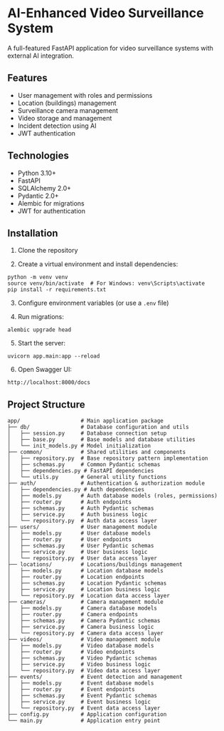 # AI-Enhanced Video Surveillance System

A full-featured FastAPI application for video surveillance systems with external AI integration.

## Features

- User management with roles and permissions
- Location (buildings) management
- Surveillance camera management
- Video storage and management
- Incident detection using AI
- JWT authentication

## Technologies

- Python 3.10+
- FastAPI
- SQLAlchemy 2.0+
- Pydantic 2.0+
- Alembic for migrations
- JWT for authentication

## Installation

1. Clone the repository

2. Create a virtual environment and install dependencies:
```
python -m venv venv
source venv/bin/activate  # For Windows: venv\Scripts\activate
pip install -r requirements.txt
```

3. Configure environment variables (or use a `.env` file)

4. Run migrations:
```
alembic upgrade head
```

5. Start the server:
```
uvicorn app.main:app --reload
```

6. Open Swagger UI:
```
http://localhost:8000/docs
```

## Project Structure

```
app/                   # Main application package
├── db/                # Database configuration and utils
│   ├── session.py     # Database connection setup
│   ├── base.py        # Base models and database utilities
│   └── init_models.py # Model initialization
├── common/            # Shared utilities and components
│   ├── repository.py  # Base repository pattern implementation
│   ├── schemas.py     # Common Pydantic schemas
│   ├── dependencies.py # FastAPI dependencies
│   └── utils.py       # General utility functions
├── auth/              # Authentication & authorization module
│   ├── dependencies.py # Auth dependencies
│   ├── models.py      # Auth database models (roles, permissions)
│   ├── router.py      # Auth endpoints
│   ├── schemas.py     # Auth Pydantic schemas
│   ├── service.py     # Auth business logic
│   └── repository.py  # Auth data access layer
├── users/             # User management module
│   ├── models.py      # User database models
│   ├── router.py      # User endpoints
│   ├── schemas.py     # User Pydantic schemas
│   ├── service.py     # User business logic
│   └── repository.py  # User data access layer
├── locations/         # Locations/buildings management
│   ├── models.py      # Location database models
│   ├── router.py      # Location endpoints
│   ├── schemas.py     # Location Pydantic schemas
│   ├── service.py     # Location business logic
│   └── repository.py  # Location data access layer
├── cameras/           # Camera management module
│   ├── models.py      # Camera database models
│   ├── router.py      # Camera endpoints
│   ├── schemas.py     # Camera Pydantic schemas
│   ├── service.py     # Camera business logic
│   └── repository.py  # Camera data access layer
├── videos/            # Video management module
│   ├── models.py      # Video database models
│   ├── router.py      # Video endpoints
│   ├── schemas.py     # Video Pydantic schemas
│   ├── service.py     # Video business logic
│   └── repository.py  # Video data access layer
├── events/            # Event detection and management
│   ├── models.py      # Event database models
│   ├── router.py      # Event endpoints
│   ├── schemas.py     # Event Pydantic schemas
│   ├── service.py     # Event business logic
│   └── repository.py  # Event data access layer
├── config.py          # Application configuration
└── main.py            # Application entry point
``` 